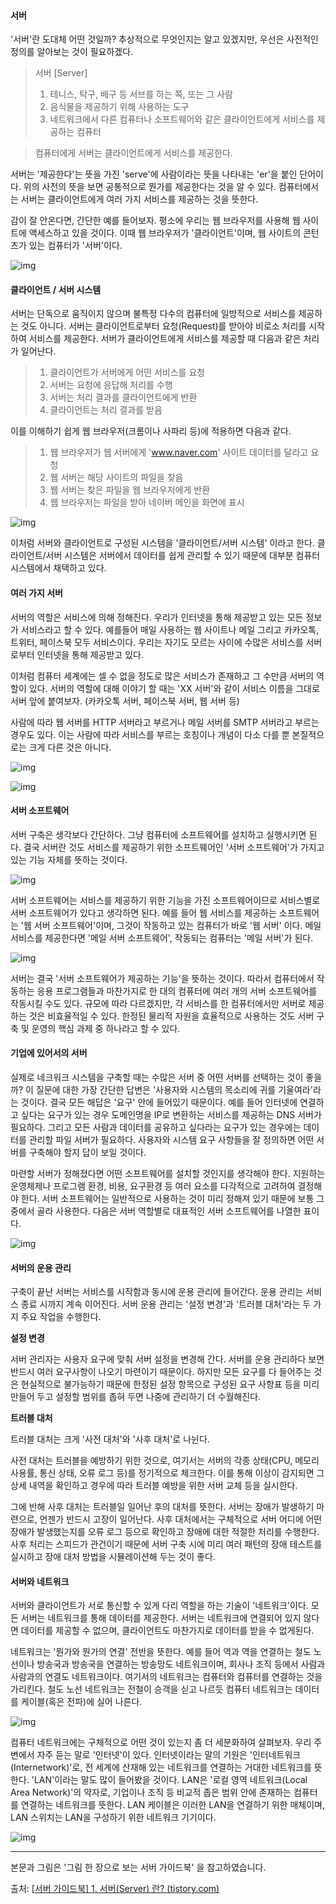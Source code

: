 #### **서버**

'서버'란 도대체 어떤 것일까? 추상적으로 무엇인지는 알고 있겠지만, 우선은 사전적인 정의를 알아보는 것이 필요하겠다.

>  서버 [Server]
>
> 1. 테니스, 탁구, 배구 등 서브를 하는 쪽, 또는 그 사람
> 2. 음식물을 제공하기 위해 사용하는 도구
> 3. 네트워크에서 다른 컴퓨터나 소프트웨어와 같은 클라이언트에게 서비스를 제공하는 컴퓨터

> 컴퓨터에게 서버는 클라이언트에게 서비스를 제공한다.

 

서버는 '제공한다'는 뜻을 가진 'serve'에 사람이라는 뜻을 나타내는 'er'을 붙인 단어이다. 위의 사전의 뜻을 보면 공통적으로 뭔가를 제공한다는 것을 알 수 있다. 컴퓨터에서는 서버는 클라이언트에게 여러 가지 서비스를 제공하는 것을 뜻한다.

 

감이 잘 안온다면, 간단한 예를 들어보자. 평소에 우리는 웹 브라우저를 사용해 웹 사이트에 액세스하고 있을 것이다. 이때 웹 브라우저가 '클라이언트'이며, 웹 사이트의 콘턴츠가 있는 컴퓨터가 '서버'이다. 

 



![img](https://blog.kakaocdn.net/dn/czGS1h/btq98c4ykHN/3zbNubLTJUdk97aTaP55qk/img.jpg)



 

#### **클라이언트 / 서버 시스템**

서버는 단독으로 움직이지 않으며 불특정 다수의 컴퓨터에 일방적으로 서비스를 제공하는 것도 아니다. 서버는 클라이언트로부터 요청(Request)를 받아야 비로소 처리를 시작하여 서비스를 제공한다. 서버가 클라이언트에게 서비스를 제공할 때 다음과 같은 처리가 일어난다.

> 1. 클라이언트가 서버에게 어떤 서비스를 요청
> 2. 서버는 요청에 응답해 처리를 수행
> 3. 서버는 처리 결과를 클라이언트에게 반환
> 4. 클라이언트는 처리 결과를 받음

 

이를 이해하기 쉽게 웹 브라우저(크롬이나 사파리 등)에 적용하면 다음과 같다.

> 1. 웹 브라우저가 웹 서버에게 'www.naver.com' 사이트 데이터를 달라고 요청
> 2. 웹 서버는 해당 사이트의 파일을 찾음
> 3. 웹 서버는 찾은 파일을 웹 브라우저에게 반환
> 4. 웹 브라우저는 파일을 받아 네이버 메인을 화면에 표시



![img](https://blog.kakaocdn.net/dn/N9Zry/btq92RmMUJu/CXU3jxNkJALqufMhluU9Gk/img.jpg)



이처럼 서버와 클라이언트로 구성된 시스템을 '클라이언트/서버 시스템' 이라고 한다. 클라이언트/서버 시스템은 서버에서 데이터를 쉽게 관리할 수 있기 때문에 대부분 컴퓨터 시스템에서 채택하고 있다.

 

#### **여러 가지 서버**

서버의 역할은 서비스에 의해 정해진다. 우리가 인터넷을 통해 제공받고 있는 모든 정보가 서비스라고 할 수 있다. 예를들어 매일 사용하는 웹 사이트나 메일 그리고 카카오톡, 트위터, 페이스북 모두 서비스이다. 우리는 자기도 모르는 사이에 수많은 서비스를 서버로부터 인터넷을 통해 제공받고 있다.

 

이처럼 컴퓨터 세계에는 셀 수 없을 정도로 많은 서비스가 존재하고 그 수만큼 서버의 역할이 있다. 서버의 역할에 대해 이야기 할 때는 'XX 서버'와 같이 서비스 이름을 그대로 서버 앞에 붙여보자. (카카오톡 서버, 페이스북 서버, 웹 서버 등) 

 

사람에 따라 웹 서버를 HTTP 서버라고 부르거나 메일 서버를 SMTP 서버라고 부르는 경우도 있다. 이는 사람에 따라 서비스를 부르는 호칭이나 개념이 다소 다를 뿐 본질적으로는 크게 다른 것은 아니다.

 



![img](https://blog.kakaocdn.net/dn/SslMU/btrabwOWKue/ShKcke8InKZ2CK6x1jXfak/img.jpg)

![img](https://blog.kakaocdn.net/dn/bRIDEv/btq97P2U1rh/o45zYmUHIz6KP0YDxkczp0/img.jpg)



 

#### **서버 소프트웨어**

서버 구축은 생각보다 간단하다. 그냥 컴퓨터에 소프트웨어를 설치하고 실행시키면 된다. 결국 서버란 것도 서비스를 제공하기 위한 소프트웨어인 '서버 소프트웨어'가 가지고 있는 기능 자체를 뜻하는 것이다.

 



![img](https://blog.kakaocdn.net/dn/bTMeNx/btq97PDhvZg/RHiiUK7V1QqlYjKGfRhpo0/img.jpg)



서버 소프트웨어는 서비스를 제공하기 위한 기능을 가진 소프트웨어이므로 서비스별로 서버 소프트웨어가 있다고 생각하면 된다. 예를 들어 웹 서비스를 제공하는 소프트웨어는 '웹 서버 소프트웨어'이며, 그것이 작동하고 있는 컴퓨터가 바로 '웹 서버' 이다. 메일 서비스를 제공한다면 '메일 서버 소프트웨어', 작동되는 컴퓨터는 '메일 서버'가 된다.

 



![img](https://blog.kakaocdn.net/dn/cMSyjV/btq98ulmysH/1ZXctpQyKKJBJkJF2Trq11/img.jpg)



서버는 결국 '서버 소프트웨어가 제공하는 기능'을 뜻하는 것이다. 따라서 컴퓨터에서 작동하는 응용 프로그램들과 마찬가지로 한 대의 컴퓨터에 여러 개의 서버 소프트웨어를 작동시킬 수도 있다. 규모에 따라 다르겠지만, 각 서비스를 한 컴퓨터에서만 서버로 제공하는 것은 비효율적일 수 있다. 한정된 물리적 자원을 효율적으로 사용하는 것도 서버 구축 및 운영의 핵심 과제 중 하나라고 할 수 있다.

 

#### **기업에 있어서의 서버**

실제로 네크워크 시스템을 구축할 때는 수많은 서버 중 어떤 서버를 선택하는 것이 좋을까? 이 질문에 대한 가장 간단한 답변은 '사용자와 시스템의 목소리에 귀를 기울여라'라는 것이다. 결국 모든 해답은 '요구' 안에 들어있기 때문이다. 예를 들어 인터넷에 연결하고 싶다는 요구가 있는 경우 도메인명을 IP로 변환하는 서비스를 제공하는 DNS 서버가 필요하다. 그리고 모든 사람과 데이터를 공유하고 싶다라는 요구가 있는 경우에는 데이터를 관리할 파일 서버가 필요하다. 사용자와 시스템 요구 사항들을 잘 정의하면 어떤 서버를 구축해야 할지 답이 보일 것이다. 

 

마련할 서버가 정해졌다면 어떤 소프트웨어를 설치할 것인지를 생각해야 한다. 지원하는 운영체제나 프로그램 환경, 비용, 요구환경 등 여러 요소를 다각적으로 고려하여 결정해야 한다. 서버 소프트웨어는 일반적으로 사용하는 것이 미리 정해져 있기 때문에 보통 그 중에서 골라 사용한다. 다음은 서버 역할별로 대표적인 서버 소프트웨어를 나열한 표이다.

 



![img](https://blog.kakaocdn.net/dn/cJBm6U/btq99m8riuW/g967BzlcJkbpW7udKlRogK/img.jpg)



 

#### **서버의 운용 관리**

구축이 끝난 서버는 서비스를 시작함과 동시에 운용 관리에 들어간다. 운용 관리는 서비스 종료 시까지 계속 이어진다. 서버 운용 관리는 '설정 변경'과 '트러블 대처'라는 두 가지 주요 작업을 수행한다.

 

**설정 변경**

서버 관리자는 사용자 요구에 맞춰 서버 설정을 변경해 간다. 서버를 운용 관리하다 보면 반드시 여러 요구사항이 나오기 마련이기 때문이다. 하지만 모든 요구를 다 들어주는 것은 현실적으로 불가능하기 때문에 한정된 설정 항목으로 구성된 요구 사항표 등을 미리 만들어 두고 설정할 범위를 좁혀 두면 나중에 관리하기 더 수월해진다.

 

**트러블 대처**

트러블 대처는 크게 '사전 대처'와 '사후 대처'로 나뉜다.

사전 대처는 트러블을 예방하기 위한 것으로, 여기서는 서버의 각종 상태(CPU, 메모리 사용률, 통신 상태, 오류 로그 등)를 정기적으로 체크한다. 이를 통해 이상이 감지되면 그 상세 내역을 확인하고 경우에 따라 트러블 예방을 위한 서버 교체 등을 실시한다. 

그에 반해 사후 대처는 트러블일 일어난 후의 대처를 뜻한다. 서버는 장애가 발생하기 마련으로, 언젠가 반드시 고장이 일어난다. 사후 대처에서는 구체적으로 서버 어디에 어떤 장애가 발생했는지를 오류 로그 등으로 확인하고 장애에 대한 적절한 처리를 수행한다. 사후 처리는 스피드가 관건이기 때문에 서버 구축 시에 미리 여러 패턴의 장애 테스트를 실시하고 장애 대처 방법을 시뮬레이션해 두는 것이 좋다.

 

#### **서버와 네트워크**

서버와 클라이언트가 서로 통신할 수 있게 다리 역할을 하는 기술이 '네트워크'이다. 모든 서버는 네트워크를 통해 데이터를 제공한다. 서버는 네트워크에 연결되어 있지 않다면 데이터를 제공할 수 없으며, 클라이언트도 마찬가지로 데이터를 받을 수 없게된다. 

 

네트워크는 '뭔가와 뭔가의 연결' 전반을 뜻한다. 예를 들어 역과 역을 연결하는 철도 노선이나 방송국과 방송국을 연결하는 방송망도 네트워크이며, 회사나 조직 등에서 사람과 사람과의 연결도 네트워크이다. 여기서의 네트워크는 컴퓨터와 컴퓨터를 연결하는 것을 가리킨다. 철도 노선 네트워크는 전철이 승객을 싣고 나르듯 컴퓨터 네트워크는 데이터를 케이블(혹은 전파)에 실어 나른다.

 



![img](https://blog.kakaocdn.net/dn/bkinTb/btraexOfYGc/rZxxIeTp9D0ZYm2RtsqMjk/img.jpg)



컴퓨터 네트워크에는 구체적으로 어떤 것이 있는지 좀 더 세분화하여 살펴보자. 우리 주변에서 자주 듣는 말로 '인터넷'이 있다. 인터넷이라는 말의 기원은 '인터네트워크(Internetwork)'로, 전 세계에 산재해 있는 네트워크를 연결하는 거대한 네트워크를 뜻한다. 'LAN'이라는 말도 많이 들어봤을 것이다. LAN은 '로컬 영역 네트워크(Local Area Network)'의 약자로, 기업이나 조직 등 비교적 좁은 범위 안에 존재하는 컴퓨터를 연결하는 네트워크를 뜻한다. LAN 케이블은 이러한 LAN을 연결하기 위한 매체이며, LAN 스위치는 LAN을 구성하기 위한 네트워크 기기이다.

 



![img](https://blog.kakaocdn.net/dn/0H5RZ/btracP9UEKT/gk6Y7lTq4O8O5tgIcwNZEk/img.jpg)



------

본문과 그림은 '그림 한 장으로 보는 서버 가이드북' 을 참고하였습니다. 



출처: [[서버 가이드북\] 1. 서버(Server) 란? (tistory.com)](https://lipcoder.tistory.com/514)